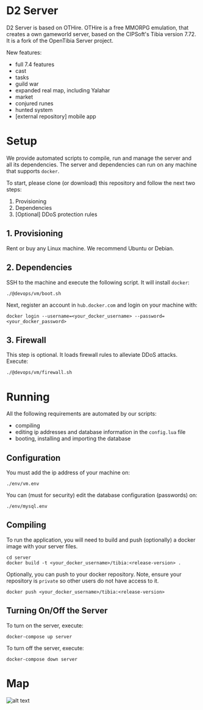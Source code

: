 # D2 Server
D2 Server is based on OTHire. OTHire is a free MMORPG emulation, that creates a own gameworld server, based on the CIPSoft's Tibia version 7.72. It is a fork of the OpenTibia Server project.

New features:
- full 7.4 features
- cast
- tasks
- guild war
- expanded real map, including Yalahar
- market
- conjured runes
- hunted system
- [external repository] mobile app

# Setup
We provide automated scripts to compile, run and manage the server and all its dependencies. The server and dependencies can run on any machine that supports `docker`.

To start, please clone (or download) this repository and follow the next two steps:
1. Provisioning 
2. Dependencies
3. [Optional] DDoS protection rules
## 1. Provisioning
Rent or buy any Linux machine. We recommend Ubuntu or Debian.
## 2. Dependencies
SSH to the machine and execute the following script. It will install `docker`: 
```
./@devops/vm/boot.sh
```
Next, register an account in `hub.docker.com` and login on your machine with:
```
docker login --username=<your_docker_username> --password=<your_docker_password>
```
## 3. Firewall
This step is optional. It loads firewall rules to alleviate DDoS attacks.
Execute:
```
./@devops/vm/firewall.sh
```
# Running
All the following requirements are automated by our scripts: 
- compiling
- editing ip addresses and database information in the `config.lua` file
- booting, installing and importing the database
## Configuration
You must add the ip address of your machine on:
```
./env/vm.env
```
You can (must for security) edit the database configuration (passwords) on:
```
./env/mysql.env
```
## Compiling
To run the application, you will need to build and push (optionally) a docker image with your server files.
```
cd server
docker build -t <your_docker_username>/tibia:<release-version> .
```
Optionally, you can push to your docker repository. Note, ensure your repository is `private` so other users do not have access to it.
```
docker push <your_docker_username>/tibia:<release-version>
```
## Turning On/Off the Server
To turn on the server, execute:
```
docker-compose up server
```
To turn off the server, execute:
```
docker-compose down server
```
# Map
![alt text](https://github.com/eubrunomiguel/OTHire/blob/master/server/misc/map.bmp?raw=true)
